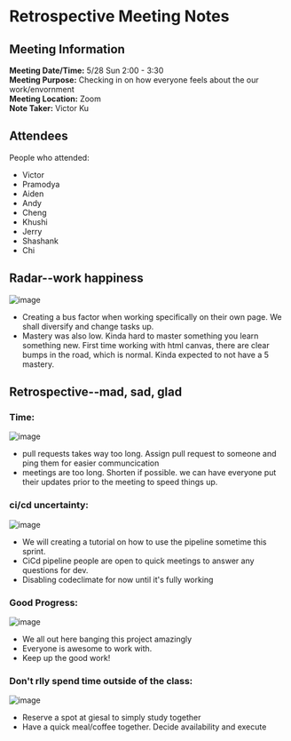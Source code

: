 # Retrospective Meeting Notes

## Meeting Information

**Meeting Date/Time:** 5/28 Sun 2:00 - 3:30 <br>
**Meeting Purpose:** Checking in on how everyone feels about the our work/envornment <br>
**Meeting Location:** Zoom <br>
**Note Taker:** Victor Ku <br>

## Attendees

People who attended:

- Victor
- Pramodya
- Aiden
- Andy
- Cheng
- Khushi
- Jerry
- Shashank
- Chi

## Radar--work happiness
![image](https://github.com/cse110-sp23-group16/cse110-sp23-group16/assets/96973587/a230b699-6555-4c2f-96f1-2cd17e1d3f4e)
- Creating a bus factor when working specifically on their own page. We shall diversify and change tasks up.
- Mastery was also low. Kinda hard to master something you learn something new. First time working with html canvas, there are clear bumps in the road, which is normal. Kinda expected to not have a 5 mastery. 

## Retrospective--mad, sad, glad
### Time:
![image](https://github.com/cse110-sp23-group16/cse110-sp23-group16/assets/96973587/f534e8a4-8263-4489-99c7-5bb9e0a868f6)
- pull requests takes way too long. Assign pull request to someone and ping them for easier communcication 
- meetings are too long. Shorten if possible. we can have everyone put their updates prior to the meeting to speed things up.

### ci/cd uncertainty:
![image](https://github.com/cse110-sp23-group16/cse110-sp23-group16/assets/96973587/41dbb589-3fb8-4dab-9efe-0268f4bfdf0c)
- We will creating a tutorial on how to use the pipeline sometime this sprint. 
- CiCd pipeline people are open to quick meetings to answer any questions for dev. 
- Disabling codeclimate for now until it's fully working

### Good Progress:
![image](https://github.com/cse110-sp23-group16/cse110-sp23-group16/assets/96973587/a95bb2e9-bf01-4e25-94f7-2494a642be1a)
 - We all out here banging this project amazingly
 -  Everyone is awesome to work with. 
 - Keep up the good work! 

### Don't rlly spend time outside of the class:
![image](https://github.com/cse110-sp23-group16/cse110-sp23-group16/assets/96973587/c1576c02-6db9-45a3-8df5-01634adca3d7)
- Reserve a spot at giesal to simply study together
- Have a quick meal/coffee together. Decide availability and execute
